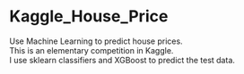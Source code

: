 # Kaggle_House_Price
Use Machine Learning to predict house prices.<br>
This is an elementary competition in Kaggle.<br>
I use sklearn classifiers and XGBoost to predict the test data.
